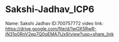 # Sakshi-Jadhav_ICP6

Name: Sakshi Jadhav
ID:700757772
video link: https://drive.google.com/file/d/1wOX5RwR-jN31p0RnV2ep7Q0qEMA7IJx9/view?usp=share_link
 
